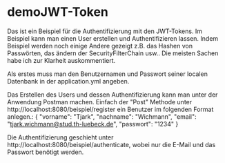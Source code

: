 # demoJWT-Token
Das ist ein Beispiel für die Authentifizierung mit den JWT-Tokens. Im Beispiel kann man einen User erstellen und Authentifizieren lassen.
Indem Beispiel werden noch einige Andere gezeigt z.B. das Hashen von Passwörten, das ändern der SecurityFilterChain usw..
Die meisten Sachen habe ich zur Klarheit auskommentiert.

Als erstes muss man den Benutzernamen und Passwort seiner localen Datenbank in der application.yml angeben.

Das Erstellen des Users und dessen Authentifizierung kann man unter der Anwendung Postman machen. 
Einfach der "Post" Methode unter http://localhost:8080/beispiel/register ein Benutzer im folgenden Format anlegen.:
    {
    "vorname": "Tjark",
    "nachname": "Wichmann",
    "email": "tjark.wichmann@stud.th-luebeck.de",
    "passwort": "1234"
}

Die Authentifizierung geschieht unter http://localhost:8080/beispiel/authenticate, wobei nur die E-Mail und das Passwort benötigt werden.

